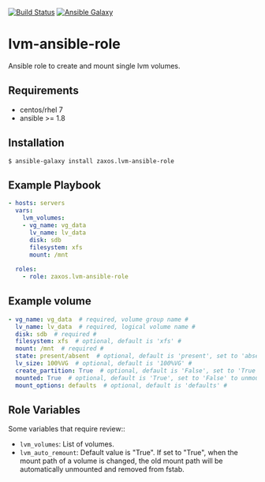 [![Build Status](https://travis-ci.org/zaxos/lvm-ansible-role.svg?branch=master)](https://travis-ci.org/zaxos/lvm-ansible-role)
[![Ansible Galaxy](https://img.shields.io/badge/galaxy-_zaxos.lvm--ansible--role-blue.svg)](https://galaxy.ansible.com/zaxos/lvm-ansible-role/)

lvm-ansible-role
================

Ansible role to create and mount single lvm volumes.

Requirements
------------
* centos/rhel 7
* ansible >= 1.8

Installation
------------
```
$ ansible-galaxy install zaxos.lvm-ansible-role
```

Example Playbook
----------------
```yaml
- hosts: servers
  vars:
    lvm_volumes:
    - vg_name: vg_data
      lv_name: lv_data
      disk: sdb
      filesystem: xfs
      mount: /mnt
            
  roles:
    - role: zaxos.lvm-ansible-role
```

Example volume
--------------
```yaml
- vg_name: vg_data  # required, volume group name #
  lv_name: lv_data  # required, logical volume name #
  disk: sdb  # required #
  filesystem: xfs  # optional, default is 'xfs' #
  mount: /mnt  # required #
  state: present/absent  # optional, default is 'present', set to 'absent' for removal #
  lv_size: 100%VG  # optional, default is '100%VG' #
  create_partition: True  # optional, default is 'False', set to 'True' to create gpt partition before vg creation #
  mounted: True  # optional, default is 'True', set to 'False' to unmount #
  mount_options: defaults  # optional, default is 'defaults' #
```

Role Variables
--------------
Some variables that require review::
- `lvm_volumes`: List of volumes.
- `lvm_auto_remount`: Default value is "True". If set to "True", when the mount path of a volume is changed, the old mount path will be automatically unmounted and removed from fstab.

